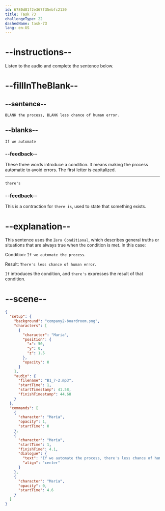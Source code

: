 ```yaml
---
id: 6780d81f2e367f35ebfc2130
title: Task 73
challengeType: 22
dashedName: task-73
lang: en-US
---
```


<!-- (Audio) Maria: If we automate the process, there's less chance of human error. -->

# --instructions--

Listen to the audio and complete the sentence below.

# --fillInTheBlank--

## --sentence--

`BLANK the process, BLANK less chance of human error.`

## --blanks--

`If we automate`

### --feedback--

These three words introduce a condition. It means making the process automatic to avoid errors. The first letter is capitalized.

---

`there's`

### --feedback--

This is a contraction for `there is`, used to state that something exists.

# --explanation--

This sentence uses the `Zero Conditional`, which describes general truths or situations that are always true when the condition is met. In this case:

Condition: `If we automate the process`.

Result: `There's less chance of human error`.

`If` introduces the condition, and `there's` expresses the result of that condition.

# --scene--

```json
{
  "setup": {
    "background": "company2-boardroom.png",
    "characters": [
      {
        "character": "Maria",
        "position": {
          "x": 50,
          "y": 0,
          "z": 1.5
        },
        "opacity": 0
      }
    ],
    "audio": {
      "filename": "B1_7-2.mp3",
      "startTime": 1,
      "startTimestamp": 41.58,
      "finishTimestamp": 44.68
    }
  },
  "commands": [
    {
      "character": "Maria",
      "opacity": 1,
      "startTime": 0
    },
    {
      "character": "Maria",
      "startTime": 1,
      "finishTime": 4.1,
      "dialogue": {
        "text": "If we automate the process, there's less chance of human error.",
        "align": "center"
      }
    },
    {
      "character": "Maria",
      "opacity": 0,
      "startTime": 4.6
    }
  ]
}
```
